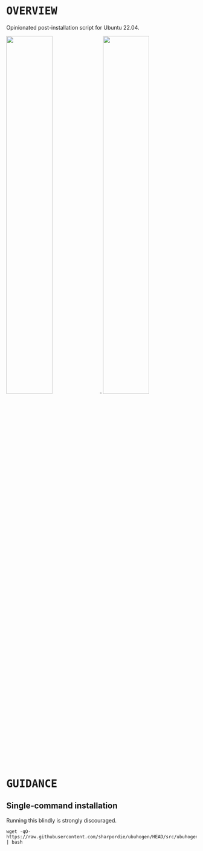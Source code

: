 # <samp>OVERVIEW</samp>

Opinionated post-installation script for Ubuntu 22.04.

<img src="https://fakeimg.pl/852x480/000/fff" width="49.25%"/><img src="https://upload.wikimedia.org/wikipedia/commons/c/ca/1x1.png" width="1.5%"/><img src="https://fakeimg.pl/852x480/000/fff" width="49.25%"/>

# <samp>GUIDANCE</samp>

## Single-command installation

Running this blindly is strongly discouraged.

```shell
wget -qO- https://raw.githubusercontent.com/sharpordie/ubuhogen/HEAD/src/ubuhogen.sh | bash
```